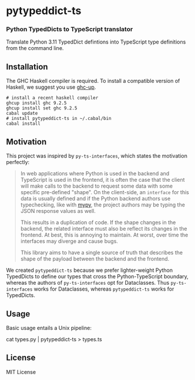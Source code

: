 # pytypeddict-ts
### Python TypedDicts to TypeScript translator

Translate Python 3.11 TypedDict defintions into TypeScript type
definitions from the command line.

## Installation

The GHC Haskell compiler is required. To install a compatible version
of Haskell, we suggest you use [ghc-up][1]. 

[1]:https://www.haskell.org/ghcup

```
# install a recent haskell compiler
ghcup install ghc 9.2.5
ghcup install set ghc 9.2.5
cabal update
# install pytypeddict-ts in ~/.cabal/bin
cabal install
```


## Motivation

This project was inspired by `py-ts-interfaces`, which states the
motivation perfectly:

> In web applications where Python is used in the backend and
> TypeScript is used in the frontend, it is often the case that the
> client will make calls to the backend to request some data with some
> specific pre-defined "shape".  On the client-side, an `interface`
> for this data is usually defined and if the Python backend authors
> use typechecking, like with [mypy](http://mypy-lang.org/), the
> project authors may be typing the JSON response values as well.
>
> This results in a duplication of code.  If the shape changes in the
> backend, the related interface must also be reflect its changes in
> the frontend.  At best, this is annoying to maintain.  At worst,
> over time the interfaces may diverge and cause bugs.
>
> This library aims to have a single source of truth that describes
> the shape of the payload between the backend and the frontend.

We created `pytypeddict-ts` because we prefer lighter-weight Python
TypedDicts to define our types that cross the Python-TypeScript
boundary, whereas the authors of `py-ts-interfaces` opt for
Dataclasses. Thus `py-ts-interfaces` works for Dataclasses, whereas
`pytypeddict-ts` works for TypedDicts.


## Usage

Basic usage entails a Unix pipeline:

  cat types.py | pytypeddict-ts > types.ts




## License

MIT License
